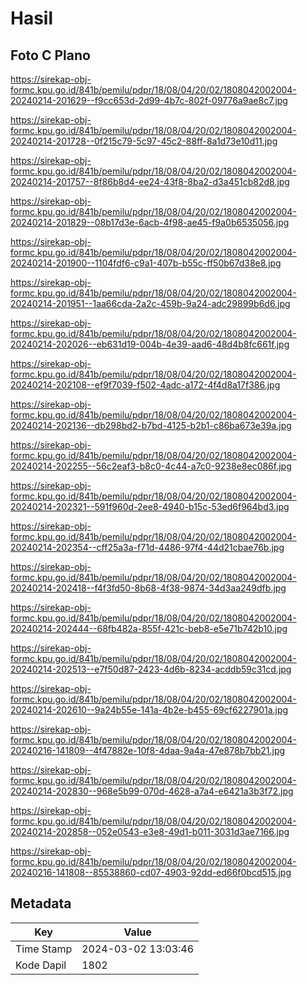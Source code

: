 # Hasil

## Foto C Plano

https://sirekap-obj-formc.kpu.go.id/841b/pemilu/pdpr/18/08/04/20/02/1808042002004-20240214-201629--f9cc653d-2d99-4b7c-802f-09776a9ae8c7.jpg

https://sirekap-obj-formc.kpu.go.id/841b/pemilu/pdpr/18/08/04/20/02/1808042002004-20240214-201728--0f215c79-5c97-45c2-88ff-8a1d73e10d11.jpg

https://sirekap-obj-formc.kpu.go.id/841b/pemilu/pdpr/18/08/04/20/02/1808042002004-20240214-201757--8f86b8d4-ee24-43f8-8ba2-d3a451cb82d8.jpg

https://sirekap-obj-formc.kpu.go.id/841b/pemilu/pdpr/18/08/04/20/02/1808042002004-20240214-201829--08b17d3e-6acb-4f98-ae45-f9a0b6535056.jpg

https://sirekap-obj-formc.kpu.go.id/841b/pemilu/pdpr/18/08/04/20/02/1808042002004-20240214-201900--1104fdf6-c9a1-407b-b55c-ff50b67d38e8.jpg

https://sirekap-obj-formc.kpu.go.id/841b/pemilu/pdpr/18/08/04/20/02/1808042002004-20240214-201951--1aa66cda-2a2c-459b-9a24-adc29899b6d6.jpg

https://sirekap-obj-formc.kpu.go.id/841b/pemilu/pdpr/18/08/04/20/02/1808042002004-20240214-202026--eb631d19-004b-4e39-aad6-48d4b8fc661f.jpg

https://sirekap-obj-formc.kpu.go.id/841b/pemilu/pdpr/18/08/04/20/02/1808042002004-20240214-202108--ef9f7039-f502-4adc-a172-4f4d8a17f386.jpg

https://sirekap-obj-formc.kpu.go.id/841b/pemilu/pdpr/18/08/04/20/02/1808042002004-20240214-202136--db298bd2-b7bd-4125-b2b1-c86ba673e39a.jpg

https://sirekap-obj-formc.kpu.go.id/841b/pemilu/pdpr/18/08/04/20/02/1808042002004-20240214-202255--56c2eaf3-b8c0-4c44-a7c0-9238e8ec086f.jpg

https://sirekap-obj-formc.kpu.go.id/841b/pemilu/pdpr/18/08/04/20/02/1808042002004-20240214-202321--591f960d-2ee8-4940-b15c-53ed6f964bd3.jpg

https://sirekap-obj-formc.kpu.go.id/841b/pemilu/pdpr/18/08/04/20/02/1808042002004-20240214-202354--cff25a3a-f71d-4486-97f4-44d21cbae76b.jpg

https://sirekap-obj-formc.kpu.go.id/841b/pemilu/pdpr/18/08/04/20/02/1808042002004-20240214-202418--f4f3fd50-8b68-4f38-9874-34d3aa249dfb.jpg

https://sirekap-obj-formc.kpu.go.id/841b/pemilu/pdpr/18/08/04/20/02/1808042002004-20240214-202444--68fb482a-855f-421c-beb8-e5e71b742b10.jpg

https://sirekap-obj-formc.kpu.go.id/841b/pemilu/pdpr/18/08/04/20/02/1808042002004-20240214-202513--e7f50d87-2423-4d6b-8234-acddb59c31cd.jpg

https://sirekap-obj-formc.kpu.go.id/841b/pemilu/pdpr/18/08/04/20/02/1808042002004-20240214-202610--9a24b55e-141a-4b2e-b455-69cf6227901a.jpg

https://sirekap-obj-formc.kpu.go.id/841b/pemilu/pdpr/18/08/04/20/02/1808042002004-20240216-141809--4f47882e-10f8-4daa-9a4a-47e878b7bb21.jpg

https://sirekap-obj-formc.kpu.go.id/841b/pemilu/pdpr/18/08/04/20/02/1808042002004-20240214-202830--968e5b99-070d-4628-a7a4-e6421a3b3f72.jpg

https://sirekap-obj-formc.kpu.go.id/841b/pemilu/pdpr/18/08/04/20/02/1808042002004-20240214-202858--052e0543-e3e8-49d1-b011-3031d3ae7166.jpg

https://sirekap-obj-formc.kpu.go.id/841b/pemilu/pdpr/18/08/04/20/02/1808042002004-20240216-141808--85538860-cd07-4903-92dd-ed66f0bcd515.jpg


## Metadata

| Key        | Value               |
| ---------- | ------------------- |
| Time Stamp | 2024-03-02 13:03:46 |
| Kode Dapil | 1802                |



